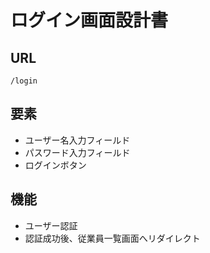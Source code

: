 # ログイン画面設計書

## URL

`/login`

## 要素

- ユーザー名入力フィールド
- パスワード入力フィールド
- ログインボタン

## 機能

- ユーザー認証
- 認証成功後、従業員一覧画面へリダイレクト
